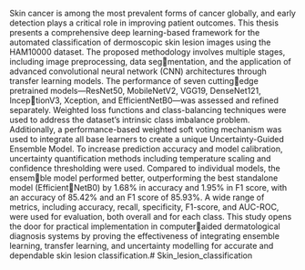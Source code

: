 Skin cancer is among the most prevalent forms of cancer globally, and early
detection plays a critical role in improving patient outcomes. This thesis presents
a comprehensive deep learning-based framework for the automated classification
of dermoscopic skin lesion images using the HAM10000 dataset. The proposed
methodology involves multiple stages, including image preprocessing, data segmentation, and the application of advanced convolutional neural network (CNN)
architectures through transfer learning models. The performance of seven cuttingedge pretrained models—ResNet50, MobileNetV2, VGG19, DenseNet121, InceptionV3, Xception, and EfficientNetB0—was assessed and refined separately. Weighted
loss functions and class-balancing techniques were used to address the dataset’s
intrinsic class imbalance problem. Additionally, a performance-based weighted
soft voting mechanism was used to integrate all base learners to create a unique
Uncertainty-Guided Ensemble Model. To increase prediction accuracy and model
calibration, uncertainty quantification methods including temperature scaling and
confidence thresholding were used. Compared to individual models, the ensemble model performed better, outperforming the best standalone model (EfficientNetB0) by 1.68% in accuracy and 1.95% in F1 score, with an accuracy of 85.42%
and an F1 score of 85.93%. A wide range of metrics, including accuracy, recall,
specificity, F1-score, and AUC-ROC, were used for evaluation, both overall and for
each class. This study opens the door for practical implementation in computeraided dermatological diagnosis systems by proving the effectiveness of integrating
ensemble learning, transfer learning, and uncertainty modelling for accurate and
dependable skin lesion classification.# Skin_lesion_classification

